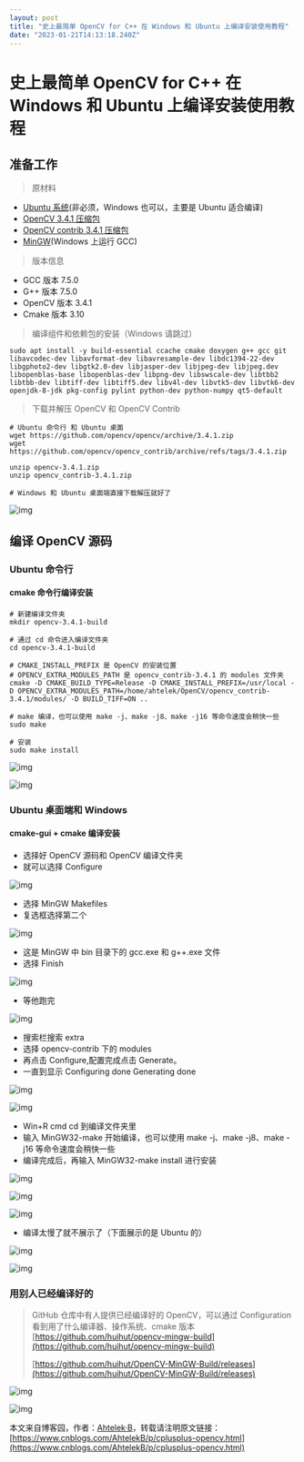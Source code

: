 ```yaml
---
layout: post
title: "史上最简单 OpenCV for C++ 在 Windows 和 Ubuntu 上编译安装使用教程"
date: "2023-01-21T14:13:18.240Z"
---
```

史上最简单 OpenCV for C++ 在 Windows 和 Ubuntu 上编译安装使用教程
=================================================

准备工作
----

> 原材料

*   [Ubuntu 系统](https://ubuntu.com/download)(非必须，Windows 也可以，主要是 Ubuntu 适合编译)
*   [OpenCV 3.4.1 压缩包](https://github.com/opencv/opencv/archive/3.4.1.zip)
*   [OpenCV contrib 3.4.1 压缩包](https://github.com/opencv/opencv_contrib/archive/refs/tags/3.4.1.zip)
*   [MinGW](https://www.mingw-w64.org/downloads/)(Windows 上运行 GCC)

> 版本信息

*   GCC 版本 7.5.0
*   G++ 版本 7.5.0
*   OpenCV 版本 3.4.1
*   Cmake 版本 3.10

> 编译组件和依赖包的安装（Windows 请跳过）

    sudo apt install -y build-essential ccache cmake doxygen g++ gcc git libavcodec-dev libavformat-dev libavresample-dev libdc1394-22-dev libgphoto2-dev libgtk2.0-dev libjasper-dev libjpeg-dev libjpeg.dev libopenblas-base libopenblas-dev libpng-dev libswscale-dev libtbb2 libtbb-dev libtiff-dev libtiff5.dev libv4l-dev libvtk5-dev libvtk6-dev openjdk-8-jdk pkg-config pylint python-dev python-numpy qt5-default
    

> 下载并解压 OpenCV 和 OpenCV Contrib

    # Ubuntu 命令行 和 Ubuntu 桌面
    wget https://github.com/opencv/opencv/archive/3.4.1.zip
    wget https://github.com/opencv/opencv_contrib/archive/refs/tags/3.4.1.zip
    
    unzip opencv-3.4.1.zip
    unzip opencv_contrib-3.4.1.zip
    
    # Windows 和 Ubuntu 桌面端直接下载解压就好了
    

![img](https://img2023.cnblogs.com/blog/2977530/202301/2977530-20230119125217845-1048845894.png)

编译 OpenCV 源码
------------

### Ubuntu 命令行

#### cmake 命令行编译安装

    # 新建编译文件夹
    mkdir opencv-3.4.1-build
    
    # 通过 cd 命令进入编译文件夹
    cd opencv-3.4.1-build
    
    # CMAKE_INSTALL_PREFIX 是 OpenCV 的安装位置
    # OPENCV_EXTRA_MODULES_PATH 是 opencv_contrib-3.4.1 的 modules 文件夹
    cmake -D CMAKE_BUILD_TYPE=Release -D CMAKE_INSTALL_PREFIX=/usr/local -D OPENCV_EXTRA_MODULES_PATH=/home/ahtelek/OpenCV/opencv_contrib-3.4.1/modules/ -D BUILD_TIFF=ON ..
    
    # make 编译，也可以使用 make -j、make -j8、make -j16 等命令速度会稍快一些
    sudo make
    
    # 安装
    sudo make install
    

![img](https://img2023.cnblogs.com/blog/2977530/202301/2977530-20230120191022487-984766652.png)

![img](https://img2023.cnblogs.com/blog/2977530/202301/2977530-20230120191041566-1137740510.png)

### Ubuntu 桌面端和 Windows

#### cmake-gui + cmake 编译安装

*   选择好 OpenCV 源码和 OpenCV 编译文件夹
*   就可以选择 Configure

![img](https://img2023.cnblogs.com/blog/2977530/202301/2977530-20230120181554161-1433392464.png)

*   选择 MinGW Makefiles
*   复选框选择第二个

![img](https://img2023.cnblogs.com/blog/2977530/202301/2977530-20230120182015377-488476041.png)

*   这是 MinGW 中 bin 目录下的 gcc.exe 和 g++.exe 文件
*   选择 Finish

![img](https://img2023.cnblogs.com/blog/2977530/202301/2977530-20230120182057695-529777778.png)

*   等他跑完

![img](https://img2023.cnblogs.com/blog/2977530/202301/2977530-20230120182437425-1723696496.png)

*   搜索栏搜索 extra
*   选择 opencv-contrib 下的 modules
*   再点击 Configure,配置完成点击 Generate。
*   一直到显示 Configuring done Generating done

![img](https://img2023.cnblogs.com/blog/2977530/202301/2977530-20230120183322187-140346924.png)

![img](https://img2023.cnblogs.com/blog/2977530/202301/2977530-20230120185306852-1658409875.png)

*   Win+R cmd cd 到编译文件夹里
*   输入 MinGW32-make 开始编译，也可以使用 make -j、make -j8、make -j16 等命令速度会稍快一些
*   编译完成后，再输入 MinGW32-make install 进行安装

![img](https://img2023.cnblogs.com/blog/2977530/202301/2977530-20230120194745604-1499582415.png)

![img](https://img2023.cnblogs.com/blog/2977530/202301/2977530-20230120194809919-1438616283.png)

![img](https://img2023.cnblogs.com/blog/2977530/202301/2977530-20230120194653715-1699240504.png)

*   编译太慢了就不展示了（下面展示的是 Ubuntu 的）

![img](https://img2023.cnblogs.com/blog/2977530/202301/2977530-20230120191022487-984766652.png)

![img](https://img2023.cnblogs.com/blog/2977530/202301/2977530-20230120191041566-1137740510.png)

### 用别人已经编译好的

> GitHub 仓库中有人提供已经编译好的 OpenCV，可以通过 Configuration 看到用了什么编译器、操作系统、cmake 版本  
> [https://github.com/huihut/opencv-mingw-build](https://github.com/huihut/opencv-mingw-build)
> 
> [https://github.com/huihut/OpenCV-MinGW-Build/releases](https://github.com/huihut/OpenCV-MinGW-Build/releases)

![img](https://img2023.cnblogs.com/blog/2977530/202301/2977530-20230120212716951-757061948.png)

![img](https://img2023.cnblogs.com/blog/2977530/202301/2977530-20230120212558946-1211003318.png)

本文来自博客园，作者：[Ahtelek·B](https://www.cnblogs.com/AhtelekB/)，转载请注明原文链接：[https://www.cnblogs.com/AhtelekB/p/cplusplus-opencv.html](https://www.cnblogs.com/AhtelekB/p/cplusplus-opencv.html)